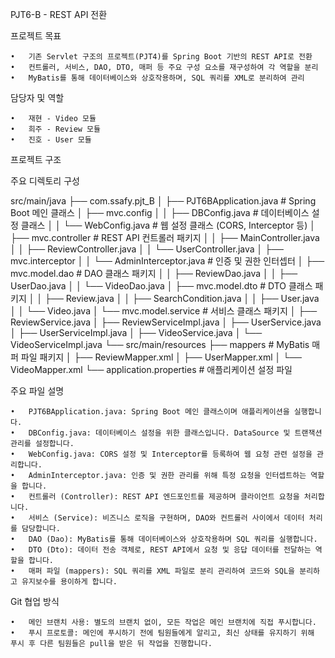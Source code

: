 PJT6-B - REST API 전환

프로젝트 목표

	•	기존 Servlet 구조의 프로젝트(PJT4)를 Spring Boot 기반의 REST API로 전환
	•	컨트롤러, 서비스, DAO, DTO, 매퍼 등 주요 구성 요소를 재구성하여 각 역할을 분리
	•	MyBatis를 통해 데이터베이스와 상호작용하며, SQL 쿼리를 XML로 분리하여 관리

담당자 및 역할

	•	재현 - Video 모듈
	•	희주 - Review 모듈
	•	진호 - User 모듈

프로젝트 구조

주요 디렉토리 구성

src/main/java
├── com.ssafy.pjt_B
│   ├── PJT6BApplication.java      # Spring Boot 메인 클래스
│   ├── mvc.config
│   │   ├── DBConfig.java          # 데이터베이스 설정 클래스
│   │   └── WebConfig.java         # 웹 설정 클래스 (CORS, Interceptor 등)
│   ├── mvc.controller             # REST API 컨트롤러 패키지
│   │   ├── MainController.java
│   │   ├── ReviewController.java
│   │   └── UserController.java
│   ├── mvc.interceptor
│   │   └── AdminInterceptor.java  # 인증 및 권한 인터셉터
│   ├── mvc.model.dao              # DAO 클래스 패키지
│   │   ├── ReviewDao.java
│   │   ├── UserDao.java
│   │   └── VideoDao.java
│   ├── mvc.model.dto              # DTO 클래스 패키지
│   │   ├── Review.java
│   │   ├── SearchCondition.java
│   │   ├── User.java
│   │   └── Video.java
│   └── mvc.model.service          # 서비스 클래스 패키지
│       ├── ReviewService.java
│       ├── ReviewServiceImpl.java
│       ├── UserService.java
│       ├── UserServiceImpl.java
│       ├── VideoService.java
│       └── VideoServiceImpl.java
└── src/main/resources
    ├── mappers                    # MyBatis 매퍼 파일 패키지
    │   ├── ReviewMapper.xml
    │   ├── UserMapper.xml
    │   └── VideoMapper.xml
    └── application.properties      # 애플리케이션 설정 파일

주요 파일 설명

	•	PJT6BApplication.java: Spring Boot 메인 클래스이며 애플리케이션을 실행합니다.
	•	DBConfig.java: 데이터베이스 설정을 위한 클래스입니다. DataSource 및 트랜잭션 관리를 설정합니다.
	•	WebConfig.java: CORS 설정 및 Interceptor를 등록하여 웹 요청 관련 설정을 관리합니다.
	•	AdminInterceptor.java: 인증 및 권한 관리를 위해 특정 요청을 인터셉트하는 역할을 합니다.
	•	컨트롤러 (Controller): REST API 엔드포인트를 제공하며 클라이언트 요청을 처리합니다.
	•	서비스 (Service): 비즈니스 로직을 구현하며, DAO와 컨트롤러 사이에서 데이터 처리를 담당합니다.
	•	DAO (Dao): MyBatis를 통해 데이터베이스와 상호작용하며 SQL 쿼리를 실행합니다.
	•	DTO (Dto): 데이터 전송 객체로, REST API에서 요청 및 응답 데이터를 전달하는 역할을 합니다.
	•	매퍼 파일 (mappers): SQL 쿼리를 XML 파일로 분리 관리하여 코드와 SQL을 분리하고 유지보수를 용이하게 합니다.

Git 협업 방식

	•	메인 브랜치 사용: 별도의 브랜치 없이, 모든 작업은 메인 브랜치에 직접 푸시합니다.
	•	푸시 프로토콜: 메인에 푸시하기 전에 팀원들에게 알리고, 최신 상태를 유지하기 위해 푸시 후 다른 팀원들은 pull을 받은 뒤 작업을 진행합니다.
